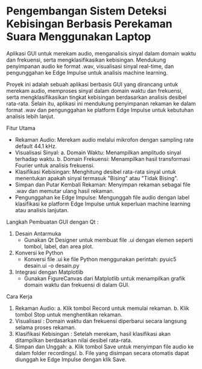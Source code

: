 # Pengembangan Sistem Deteksi Kebisingan Berbasis Perekaman Suara Menggunakan Laptop
Aplikasi GUI untuk merekam audio, menganalisis sinyal dalam domain waktu dan frekuensi, serta mengklasifikasikan kebisingan. Mendukung penyimpanan audio ke format .wav, visualisasi sinyal real-time, dan pengunggahan ke Edge Impulse untuk analisis machine learning.

Proyek ini adalah sebuah aplikasi berbasis GUI yang dirancang untuk merekam audio, memproses sinyal dalam domain waktu dan frekuensi, serta mengklasifikasikan tingkat kebisingan berdasarkan analisis desibel rata-rata. Selain itu, aplikasi ini mendukung penyimpanan rekaman ke dalam format .wav dan pengunggahan ke platform Edge Impulse untuk kebutuhan analisis lebih lanjut.

Fitur Utama
- Rekaman Audio: Merekam audio melalui mikrofon dengan sampling rate default 44.1 kHz.
- Visualisasi Sinyal:
  a. Domain Waktu: Menampilkan amplitudo sinyal terhadap waktu.
  b. Domain Frekuensi: Menampilkan hasil transformasi Fourier untuk analisis frekuensi.
- Klasifikasi Kebisingan: Menghitung desibel rata-rata sinyal untuk menentukan apakah sinyal termasuk "Bising" atau "Tidak Bising".
- Simpan dan Putar Kembali Rekaman: Menyimpan rekaman sebagai file .wav dan memutar ulang hasil rekaman.
- Pengunggahan ke Edge Impulse: Mengunggah file audio dengan label klasifikasi ke platform Edge Impulse untuk keperluan machine learning atau analisis lanjutan.

Langkah Pembuatan GUI dengan Qt :
1. Desain Antarmuka
   - Gunakan Qt Designer untuk membuat file .ui dengan elemen seperti tombol, label, dan area plot.
2. Konversi ke Python
   - Konversi file .ui ke file Python menggunakan perintah: pyuic5 desain.ui -o desain.py
3. Integrasi dengan Matplotlib
   - Gunakan FigureCanvas dari Matplotlib untuk menampilkan grafik domain waktu dan frekuensi di dalam GUI.

Cara Kerja
1. Rekaman Audio:
   a. Klik tombol Record untuk memulai rekaman.
   b. Klik tombol Stop untuk menghentikan rekaman.
2. Visualisasi : Domain waktu dan frekuensi diperbarui secara langsung selama proses rekaman.
3. Klasifikasi Kebisingan : Setelah merekam, hasil klasifikasi akan ditampilkan berdasarkan nilai desibel rata-rata.
4. Simpan dan Unggah:
   a. Klik tombol Save untuk menyimpan file audio ke dalam folder recordings/.
   b. File yang disimpan secara otomatis dapat diunggah ke Edge Impulse dengan klik Save.

